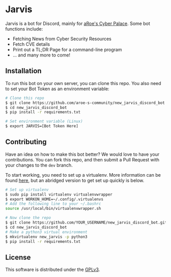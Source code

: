 # Jarvis

Jarvis is a bot for Discord, mainly for [aRoe's Cyber Palace](https://discord.gg/DH8x6CT). Some bot functions include:

* Fetching News from Cyber Security Resources
* Fetch CVE details
* Print out a TL;DR Page for a command-line program
* ... and many more to come!

## Installation

To run this bot on your own server, you can clone this repo. You also need to set your Bot Token as an environment variable:

```bash
# Clone this repo
$ git clone https://github.com/aroe-s-community/new_jarvis_discord_bot.git
$ cd new_jarvis_discord_bot
$ pip install -r requirements.txt

# Set environment variable (Linux)
$ export JARVIS=[Bot Token Here]
```

## Contributing

Have an idea on how to make this bot better? We would love to have your contributions. You can fork this repo, and then submit a Pull Request with your changes to the `dev` branch.

To start working, you need to set up a virtualenv. More information can be found [here](https://virtualenvwrapper.readthedocs.io/en/latest/), but an abridged version to get set up quickly is below.

```bash
# Set up virtualenv
$ sudo pip install virtualenv virtualenvwrapper
$ export WORKON_HOME=~/.config/.virtualenvs
# Add the following line to your ~/.bashrc
source /usr/local/bin/virtualenvwrapper.sh

# Now clone the repo
$ git clone https://github.com/YOUR_USERNAME/new_jarvis_discord_bot.git
$ cd new_jarvis_discord_bot
# Make a python3 virtual environment
$ mkvirtualenv new_jarvis -p python3
$ pip install -r requirements.txt
```

## License
This software is distributed under the [GPLv3](https://www.gnu.org/licenses/gpl-3.0.en.html).
